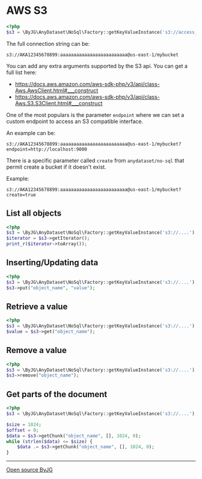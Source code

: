 # AWS S3

```php
<?php
$s3 = \ByJG\AnyDataset\NoSql\Factory::getKeyValueInstance('s3://access_key:secret_key@region/bucket');
```

The full connection string can be:

```
s3://AKA12345678899:aaaaaaaaaaaaaaaaaaaaaaaaa@us-east-1/mybucket
```

You can add any extra arguments supported by the S3 api. You can get a full list here:
 - https://docs.aws.amazon.com/aws-sdk-php/v3/api/class-Aws.AwsClient.html#___construct
 - https://docs.aws.amazon.com/aws-sdk-php/v3/api/class-Aws.S3.S3Client.html#___construct

One of the most populars is the parameter `endpoint` where we can set a custom endpoint to access 
an S3 compatible interface. 

An example can be: 

```
s3://AKA12345678899:aaaaaaaaaaaaaaaaaaaaaaaaa@us-east-1/mybucket?endpoint=http://localhost:9000
```

There is a specific parameter called `create` from `anydataset/no-sql` that permit create a bucket if 
it doesn't exist.

Example:

```
s3://AKA12345678899:aaaaaaaaaaaaaaaaaaaaaaaaa@us-east-1/mybucket?create=true
```
 

## List all objects

```php
<?php
$s3 = \ByJG\AnyDataset\NoSql\Factory::getKeyValueInstance('s3://....');
$iterator = $s3->getIterator();
print_r($iterator->toArray());
```

## Inserting/Updating data

```php
<?php
$s3 = \ByJG\AnyDataset\NoSql\Factory::getKeyValueInstance('s3://....');
$s3->put("object_name", "value");
```

## Retrieve a value

```php
<?php
$s3 = \ByJG\AnyDataset\NoSql\Factory::getKeyValueInstance('s3://....');
$value = $s3->get("object_name");
```

## Remove a value

```php
<?php
$s3 = \ByJG\AnyDataset\NoSql\Factory::getKeyValueInstance('s3://....');
$s3->remove("object_name");
```

## Get parts of the document

```php
<?php
$s3 = \ByJG\AnyDataset\NoSql\Factory::getKeyValueInstance('s3://....');

$size = 1024;
$offset = 0;
$data = $s3->getChunk("object_name", [], 1024, 0);
while (strlen($data) <= $size) {
    $data .= $s3->getChunk("object_name", [], 1024, 0);
}
```

----
[Open source ByJG](http://opensource.byjg.com)